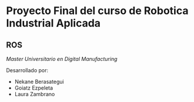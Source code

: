 # Proyecto Final del curso de Robotica Industrial Aplicada
## ROS
*Master Universitario en Digital Manufacturing*

Desarrollado por:
* Nekane Berasategui
* Goiatz Ezpeleta
* Laura Zambrano
